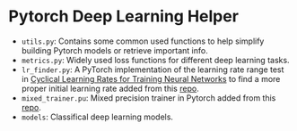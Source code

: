
# Pytorch Deep Learning Helper

* `utils.py`: Contains some common used functions to help simplify building Pytorch models or retrieve important info.
* `metrics.py`: Widely used loss functions for different deep learning tasks.
* `lr_finder.py`: A PyTorch implementation of the learning rate range test in [Cyclical Learning Rates for Training Neural Networks](https://arxiv.org/abs/1506.01186) to find a more proper initial learning rate added from this [repo](https://github.com/davidtvs/pytorch-lr-finder).
* `mixed_trainer.pu`: Mixed precision trainer in Pytorch added from this [repo](https://github.com/suvojit-0x55aa/mixed-precision-pytorch).
* `models`: Classifical deep learning models.